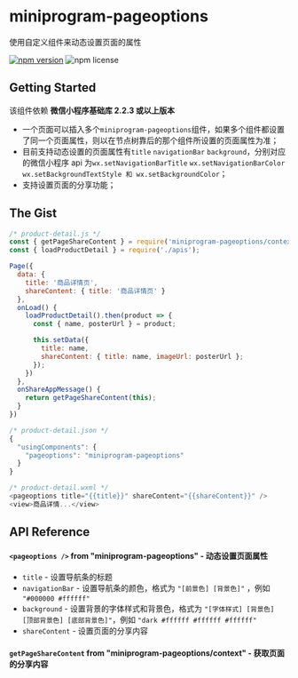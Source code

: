 # miniprogram-pageoptions

使用自定义组件来动态设置页面的属性

[![npm version](https://img.shields.io/npm/v/miniprogram-pageoptions.svg)](https://www.npmjs.com/package/miniprogram-pageoptions)
![npm license](https://img.shields.io/npm/l/miniprogram-pageoptions.svg)

## Getting Started

该组件依赖 **微信小程序基础库 2.2.3 或以上版本**

- 一个页面可以插入多个`miniprogram-pageoptions`组件，如果多个组件都设置了同一个页面属性，则以在节点树靠后的那个组件所设置的页面属性为准；
- 目前支持动态设置的页面属性有`title` `navigationBar` `background`，分别对应的微信小程序 api 为`wx.setNavigationBarTitle` `wx.setNavigationBarColor` `wx.setBackgroundTextStyle 和 wx.setBackgroundColor`；
- 支持设置页面的分享功能；

## The Gist

```js
/* product-detail.js */
const { getPageShareContent } = require('miniprogram-pageoptions/context');
const { loadProductDetail } = require('./apis');

Page({
  data: {
    title: '商品详情页',
    shareContent: { title: '商品详情页' }
  },
  onLoad() {
    loadProductDetail().then(product => {
      const { name, posterUrl } = product;

      this.setData({
        title: name,
        shareContent: { title: name, imageUrl: posterUrl };
      });
    })
  },
  onShareAppMessage() {
    return getPageShareContent(this);
  }
})

/* product-detail.json */
{
  "usingComponents": {
    "pageoptions": "miniprogram-pageoptions"
  }
}

/* product-detail.wxml */
<pageoptions title="{{title}}" shareContent="{{shareContent}}" />
<view>商品详情...</view>
```

## API Reference

#### `<pageoptions />` from "miniprogram-pageoptions" - 动态设置页面属性

- `title` - 设置导航条的标题
- `navigationBar` - 设置导航条的颜色，格式为 `"[前景色] [背景色]"` ，例如 `"#000000 #ffffff"`
- `background` - 设置背景的字体样式和背景色，格式为 `"[字体样式] [背景色] [顶部背景色] [底部背景色]"`，例如 `"dark #ffffff #ffffff #ffffff"`
- `shareContent` - 设置页面的分享内容

#### `getPageShareContent` from "miniprogram-pageoptions/context" - 获取页面的分享内容

